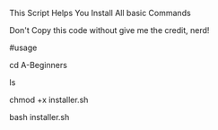 This Script Helps You Install All basic Commands 


Don't Copy this code without give me the credit, nerd!


#usage


cd A-Beginners 

ls

chmod +x installer.sh


bash installer.sh 
